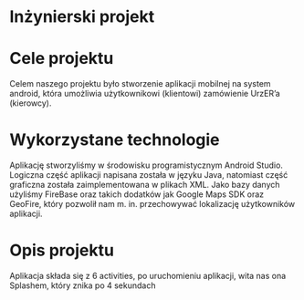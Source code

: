 # Inżynierski projekt

# Cele projektu

Celem naszego projektu było stworzenie aplikacji mobilnej na system android, która umożliwia użytkownikowi (klientowi) zamówienie UrzER’a (kierowcy).


# Wykorzystane technologie

Aplikację stworzyliśmy w środowisku programistycznym Android Studio. Logiczna część aplikacji napisana została w języku Java, natomiast
część graficzna została zaimplementowana 
w plikach XML. Jako bazy danych użyliśmy FireBase oraz takich dodatków jak Google Maps SDK oraz GeoFire, który pozwolił nam m. in. przechowywać lokalizację użytkowników aplikacji.


# Opis projektu

Aplikacja składa się z 6 activities, po uruchomieniu aplikacji, wita nas ona Splashem, który znika po 4 sekundach
